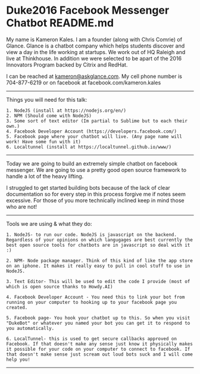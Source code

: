 # Duke2016 Facebook Messenger Chatbot README.md

My name is Kameron Kales. I am a founder (along with Chris Comrie) of Glance. 
Glance is a chatbot company which helps students discover and view a day in the life working at startups. 
We work out of HQ Raleigh and live at Thinkhouse. 
In addition we were selected to be apart of the 2016 Innovators Program backed by Citrix and RedHat. 

I can be reached at kameron@askglance.com. My cell phone number is 704-877-6219 or on facebook at 
facebook.com/kameron.kales

------------------------------------------------------------------------------------------------------------------------
Things you will need for this talk:

	1. NodeJS (install at https://nodejs.org/en/)
	2. NPM (Should come with NodeJS)
	3. Some sort of text editor (Im partial to Sublime but to each their own.)
	4. Facebook Developer Account (https://developers.facebook.com/)
	5. Facebook page where your chatbot will live. (Any page name will work! Have some fun with it)
	6. Localtunnel (install at https://localtunnel.github.io/www/)

------------------------------------------------------------------------------------------------------------------------

Today we are going to build an extremely simple chatbot on facebook messenger. We are going to use a pretty good open source framework to handle a lot of the heavy lifting. 

I struggled to get started building bots because of the lack of clear documentation so for every step in this process forgive me if notes seem excessive. For those of you more technically inclined keep in mind those who are not!

------------------------------------------------------------------------------------------------------------------------

Tools we are using & what they do:
	
	1. NodeJS- to run our code. NodeJS is javascript on the backend. Regardless of your opinions on which langugages are best currently the best open source tools for chatbots are in javascript so deal with it :)

	2. NPM- Node package manager. Think of this kind of like the app store on an iphone. It makes it really easy to pull in cool stuff to use in NodeJS.

	3. Text Editor- This will be used to edit the code I provide (most of which is open source thanks to Howdy.AI)

	4. Facebook Developer Account - You need this to link your bot from running on your computer to hooking up to your facebook page you created.

	5. Facebook page- You hook your chatbot up to this. So when you visit "DukeBot" or whatever you named your bot you can get it to respond to you automatically.

	6. LocalTunnel- this is used to get secure callbacks approved on Facebook. If that doesn't make any sense just know it physically makes it possible for your code on your computer to connect to facebook. If that doesn't make sense just scream out loud bots suck and I will come help you!

------------------------------------------------------------------------------------------------------------------------




